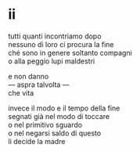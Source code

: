 # ii

tutti quanti incontriamo dopo  
nessuno di loro ci procura la fine  
ché sono in genere soltanto compagni  
o alla peggio lupi maldestri

e non danno  
— aspra talvolta —  
che vita

invece il modo e il tempo della fine  
segnati già nel modo di toccare  
o nel primitivo sguardo  
o nel negarsi saldo di questo  
li decide la madre
